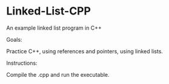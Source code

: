 # Linked-List-CPP

An example linked list program in C++

Goals:

Practice C++, using references and pointers, using linked lists.

Instructions:

Compile the .cpp and run the executable.
